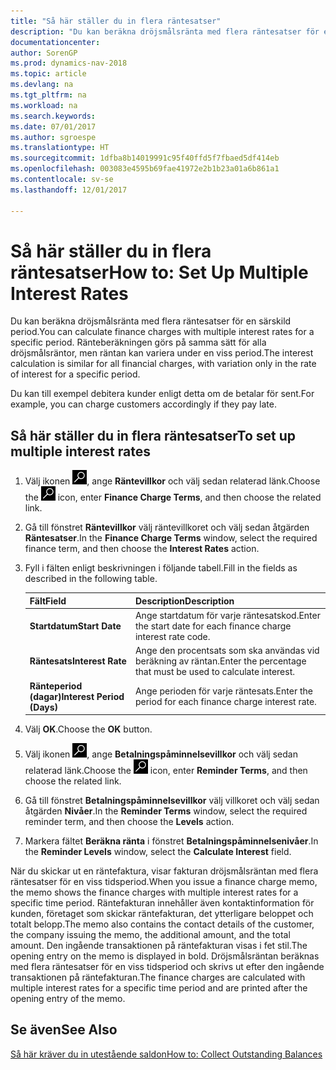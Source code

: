 ```yaml
---
title: "Så här ställer du in flera räntesatser"
description: "Du kan beräkna dröjsmålsränta med flera räntesatser för en särskild period. Ränteberäkningen görs på samma sätt för alla dröjsmålsräntor, men räntan kan variera under en viss period."
documentationcenter: 
author: SorenGP
ms.prod: dynamics-nav-2018
ms.topic: article
ms.devlang: na
ms.tgt_pltfrm: na
ms.workload: na
ms.search.keywords: 
ms.date: 07/01/2017
ms.author: sgroespe
ms.translationtype: HT
ms.sourcegitcommit: 1dfba8b14019991c95f40ffd5f7fbaed5df414eb
ms.openlocfilehash: 003083e4595b69fae41972e2b1b23a01a6b861a1
ms.contentlocale: sv-se
ms.lasthandoff: 12/01/2017

---
```

# <a name="how-to-set-up-multiple-interest-rates"></a><span data-ttu-id="5fcef-104">Så här ställer du in flera räntesatser</span><span class="sxs-lookup"><span data-stu-id="5fcef-104">How to: Set Up Multiple Interest Rates</span></span>
<span data-ttu-id="5fcef-105">Du kan beräkna dröjsmålsränta med flera räntesatser för en särskild period.</span><span class="sxs-lookup"><span data-stu-id="5fcef-105">You can calculate finance charges with multiple interest rates for a specific period.</span></span> <span data-ttu-id="5fcef-106">Ränteberäkningen görs på samma sätt för alla dröjsmålsräntor, men räntan kan variera under en viss period.</span><span class="sxs-lookup"><span data-stu-id="5fcef-106">The interest calculation is similar for all financial charges, with variation only in the rate of interest for a specific period.</span></span>  

<span data-ttu-id="5fcef-107">Du kan till exempel debitera kunder enligt detta om de betalar för sent.</span><span class="sxs-lookup"><span data-stu-id="5fcef-107">For example, you can charge customers accordingly if they pay late.</span></span>  

## <a name="to-set-up-multiple-interest-rates"></a><span data-ttu-id="5fcef-108">Så här ställer du in flera räntesatser</span><span class="sxs-lookup"><span data-stu-id="5fcef-108">To set up multiple interest rates</span></span>  

1.  <span data-ttu-id="5fcef-109">Välj ikonen ![Söka efter sida eller rapport](../../media/ui-search/search_small.png "ikonen Söka efter sida eller rapport"), ange **Räntevillkor** och välj sedan relaterad länk.</span><span class="sxs-lookup"><span data-stu-id="5fcef-109">Choose the ![Search for Page or Report](../../media/ui-search/search_small.png "Search for Page or Report icon") icon, enter **Finance Charge Terms**, and then choose the related link.</span></span>    
2.  <span data-ttu-id="5fcef-110">Gå till fönstret **Räntevillkor** välj räntevillkoret och välj sedan åtgärden **Räntesatser**.</span><span class="sxs-lookup"><span data-stu-id="5fcef-110">In the **Finance Charge Terms** window, select the required finance term, and then choose the **Interest Rates** action.</span></span>  
3.  <span data-ttu-id="5fcef-111">Fyll i fälten enligt beskrivningen i följande tabell.</span><span class="sxs-lookup"><span data-stu-id="5fcef-111">Fill in the fields as described in the following table.</span></span>  

    |<span data-ttu-id="5fcef-112">Fält</span><span class="sxs-lookup"><span data-stu-id="5fcef-112">Field</span></span>|<span data-ttu-id="5fcef-113">Description</span><span class="sxs-lookup"><span data-stu-id="5fcef-113">Description</span></span>|  
    |---------------------------------|---------------------------------------|  
    |<span data-ttu-id="5fcef-114">**Startdatum**</span><span class="sxs-lookup"><span data-stu-id="5fcef-114">**Start Date**</span></span>|<span data-ttu-id="5fcef-115">Ange startdatum för varje räntesatskod.</span><span class="sxs-lookup"><span data-stu-id="5fcef-115">Enter the start date for each finance charge interest rate code.</span></span>|  
    |<span data-ttu-id="5fcef-116">**Räntesats**</span><span class="sxs-lookup"><span data-stu-id="5fcef-116">**Interest Rate**</span></span>|<span data-ttu-id="5fcef-117">Ange den procentsats som ska användas vid beräkning av räntan.</span><span class="sxs-lookup"><span data-stu-id="5fcef-117">Enter the percentage that must be used to calculate interest.</span></span>|  
    |<span data-ttu-id="5fcef-118">**Ränteperiod (dagar)**</span><span class="sxs-lookup"><span data-stu-id="5fcef-118">**Interest Period (Days)**</span></span>|<span data-ttu-id="5fcef-119">Ange perioden för varje räntesats.</span><span class="sxs-lookup"><span data-stu-id="5fcef-119">Enter the period for each finance charge interest rate.</span></span>|  

4.  <span data-ttu-id="5fcef-120">Välj **OK**.</span><span class="sxs-lookup"><span data-stu-id="5fcef-120">Choose the **OK** button.</span></span>  
5.  <span data-ttu-id="5fcef-121">Välj ikonen ![Söka efter sida eller rapport](../../media/ui-search/search_small.png "ikonen Söka efter sida eller rapport"), ange **Betalningspåminnelsevillkor** och välj sedan relaterad länk.</span><span class="sxs-lookup"><span data-stu-id="5fcef-121">Choose the ![Search for Page or Report](../../media/ui-search/search_small.png "Search for Page or Report icon") icon, enter **Reminder Terms**, and then choose the related link.</span></span>  
6.  <span data-ttu-id="5fcef-122">Gå till fönstret **Betalningspåminnelsevillkor** välj villkoret och välj sedan åtgärden **Nivåer**.</span><span class="sxs-lookup"><span data-stu-id="5fcef-122">In the **Reminder Terms** window, select the required reminder term, and then choose the **Levels** action.</span></span>  
7.  <span data-ttu-id="5fcef-123">Markera fältet **Beräkna ränta** i fönstret **Betalningspåminnelsenivåer**.</span><span class="sxs-lookup"><span data-stu-id="5fcef-123">In the **Reminder Levels** window, select the **Calculate Interest** field.</span></span>  

<span data-ttu-id="5fcef-124">När du skickar ut en räntefaktura, visar fakturan dröjsmålsräntan med flera räntesatser för en viss tidsperiod.</span><span class="sxs-lookup"><span data-stu-id="5fcef-124">When you issue a finance charge memo, the memo shows the finance charges with multiple interest rates for a specific time period.</span></span> <span data-ttu-id="5fcef-125">Räntefakturan innehåller även kontaktinformation för kunden, företaget som skickar räntefakturan, det ytterligare beloppet och totalt belopp.</span><span class="sxs-lookup"><span data-stu-id="5fcef-125">The memo also contains the contact details of the customer, the company issuing the memo, the additional amount, and the total amount.</span></span> <span data-ttu-id="5fcef-126">Den ingående transaktionen på räntefakturan visas i fet stil.</span><span class="sxs-lookup"><span data-stu-id="5fcef-126">The opening entry on the memo is displayed in bold.</span></span> <span data-ttu-id="5fcef-127">Dröjsmålsräntan beräknas med flera räntesatser för en viss tidsperiod och skrivs ut efter den ingående transaktionen på räntefakturan.</span><span class="sxs-lookup"><span data-stu-id="5fcef-127">The finance charges are calculated with multiple interest rates for a specific time period and are printed after the opening entry of the memo.</span></span>  

## <a name="see-also"></a><span data-ttu-id="5fcef-128">Se även</span><span class="sxs-lookup"><span data-stu-id="5fcef-128">See Also</span></span>  
 [<span data-ttu-id="5fcef-129">Så här kräver du in utestående saldon</span><span class="sxs-lookup"><span data-stu-id="5fcef-129">How to: Collect Outstanding Balances</span></span>](../../receivables-collect-outstanding-balances.md)

